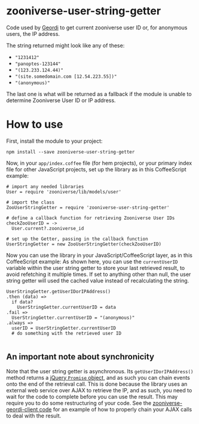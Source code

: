 # zooniverse-user-string-getter
Code used by [Geordi](https://github.com/zooniverse/geordi) to get current zooniverse user ID or, for anonymous users, the IP address.

The string returned might look like any of these:
* `"1231412"`
* `"panoptes-123144"`
* `"(123.233.124.44)"`
* `"(site.somedomain.com [12.54.223.55])"`
* `"(anonymous)"`

The last one is what will be returned as a fallback if the module is unable to determine Zooniverse User ID or IP address.

# How to use

First, install the module to your project:

```
npm install --save zooniverse-user-string-getter
```

Now, in your `app/index.coffee` file (for hem projects), or your primary index file for other JavaScript projects, set up the library as in this CoffeeScript example:
```
# import any needed libraries
User = require 'zooniverse/lib/models/user'

# import the class
ZooUserStringGetter = require 'zooniverse-user-string-getter'

# define a callback function for retrieving Zooniverse User IDs
checkZooUserID = ->
  User.current?.zooniverse_id

# set up the Getter, passing in the callback function
UserStringGetter = new ZooUserStringGetter(checkZooUserID)
```

Now you can use the library in your JavaScript/CoffeeScript layer, as in this CoffeeScript example:
As shown here, you can use the `currentUserID` variable within the user string getter to store your last retrieved result, to avoid refetching it multiple times.
If set to anything other than null, the user string getter will used the cached value instead of recalculating the string.

```
UserStringGetter.getUserIDorIPAddress()
.then (data) =>
  if data?
    UserStringGetter.currentUserID = data
.fail =>
  UserStringGetter.currentUserID = "(anonymous)"
.always =>
  userID = UserStringGetter.currentUserID
  # do something with the retrieved user ID
  
```

## An important note about synchronicity 
Note that the user string getter is asynchronous. Its `getUserIDorIPAddress()` method returns a [jQuery `Promise` object](http://api.jquery.com/Types/#Promise), and as such you can chain events onto the end of the retrieval call. This is done because the library uses an external web service over AJAX to retrieve the IP, and as such, you need to wait for the code to complete before you can use the result.
This may require you to do some restructuring of your code. See the [zooniverse-geordi-client code](https://github.com/zooniverse/geordi-client/blob/master/src/index.coffee#L137) for an example of how to properly chain your AJAX calls to deal with the result.
